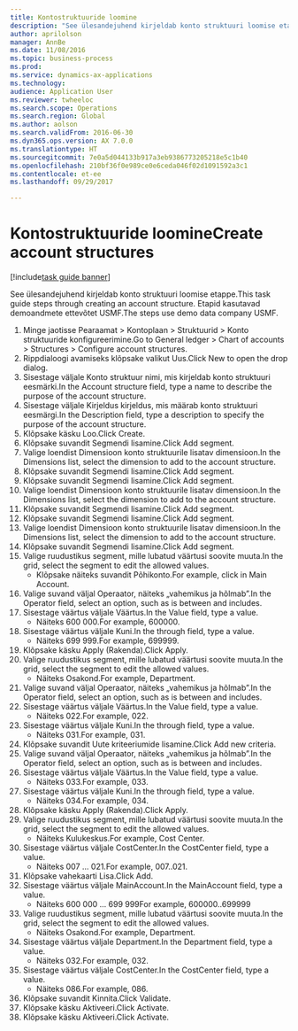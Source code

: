 ```yaml
--- 
title: Kontostruktuuride loomine
description: "See ülesandejuhend kirjeldab konto struktuuri loomise etappe."
author: aprilolson
manager: AnnBe
ms.date: 11/08/2016
ms.topic: business-process
ms.prod: 
ms.service: dynamics-ax-applications
ms.technology: 
audience: Application User
ms.reviewer: twheeloc
ms.search.scope: Operations
ms.search.region: Global
ms.author: aolson
ms.search.validFrom: 2016-06-30
ms.dyn365.ops.version: AX 7.0.0
ms.translationtype: HT
ms.sourcegitcommit: 7e0a5d044133b917a3eb9386773205218e5c1b40
ms.openlocfilehash: 210bf36f0e989ce0e6ceda046f02d1091592a3c1
ms.contentlocale: et-ee
ms.lasthandoff: 09/29/2017

---
```

# <a name="create-account-structures"></a><span data-ttu-id="f3e2b-103">Kontostruktuuride loomine</span><span class="sxs-lookup"><span data-stu-id="f3e2b-103">Create account structures</span></span>

[!include[task guide banner](../../includes/task-guide-banner.md)]

<span data-ttu-id="f3e2b-104">See ülesandejuhend kirjeldab konto struktuuri loomise etappe.</span><span class="sxs-lookup"><span data-stu-id="f3e2b-104">This task guide steps through creating an account structure.</span></span> <span data-ttu-id="f3e2b-105">Etapid kasutavad demoandmete ettevõtet USMF.</span><span class="sxs-lookup"><span data-stu-id="f3e2b-105">The steps use demo data company USMF.</span></span>

1. <span data-ttu-id="f3e2b-106">Minge jaotisse Pearaamat > Kontoplaan > Struktuurid > Konto struktuuride konfigureerimine.</span><span class="sxs-lookup"><span data-stu-id="f3e2b-106">Go to General ledger > Chart of accounts > Structures > Configure account structures.</span></span>
2. <span data-ttu-id="f3e2b-107">Rippdialoogi avamiseks klõpsake valikut Uus.</span><span class="sxs-lookup"><span data-stu-id="f3e2b-107">Click New to open the drop dialog.</span></span>
3. <span data-ttu-id="f3e2b-108">Sisestage väljale Konto struktuur nimi, mis kirjeldab konto struktuuri eesmärki.</span><span class="sxs-lookup"><span data-stu-id="f3e2b-108">In the Account structure field, type a name to describe the purpose of the account structure.</span></span>
4. <span data-ttu-id="f3e2b-109">Sisestage väljale Kirjeldus kirjeldus, mis määrab konto struktuuri eesmärgi.</span><span class="sxs-lookup"><span data-stu-id="f3e2b-109">In the Description field, type a description to specify the purpose of the account structure.</span></span>
5. <span data-ttu-id="f3e2b-110">Klõpsake käsku Loo.</span><span class="sxs-lookup"><span data-stu-id="f3e2b-110">Click Create.</span></span>
6. <span data-ttu-id="f3e2b-111">Klõpsake suvandit Segmendi lisamine.</span><span class="sxs-lookup"><span data-stu-id="f3e2b-111">Click Add segment.</span></span>
7. <span data-ttu-id="f3e2b-112">Valige loendist Dimensioon konto struktuurile lisatav dimensioon.</span><span class="sxs-lookup"><span data-stu-id="f3e2b-112">In the Dimensions list, select the dimension to add to the account structure.</span></span>
8. <span data-ttu-id="f3e2b-113">Klõpsake suvandit Segmendi lisamine.</span><span class="sxs-lookup"><span data-stu-id="f3e2b-113">Click Add segment.</span></span>
9. <span data-ttu-id="f3e2b-114">Klõpsake suvandit Segmendi lisamine.</span><span class="sxs-lookup"><span data-stu-id="f3e2b-114">Click Add segment.</span></span>
10. <span data-ttu-id="f3e2b-115">Valige loendist Dimensioon konto struktuurile lisatav dimensioon.</span><span class="sxs-lookup"><span data-stu-id="f3e2b-115">In the Dimensions list, select the dimension to add to the account structure.</span></span>
11. <span data-ttu-id="f3e2b-116">Klõpsake suvandit Segmendi lisamine.</span><span class="sxs-lookup"><span data-stu-id="f3e2b-116">Click Add segment.</span></span>
12. <span data-ttu-id="f3e2b-117">Klõpsake suvandit Segmendi lisamine.</span><span class="sxs-lookup"><span data-stu-id="f3e2b-117">Click Add segment.</span></span>
13. <span data-ttu-id="f3e2b-118">Valige loendist Dimensioon konto struktuurile lisatav dimensioon.</span><span class="sxs-lookup"><span data-stu-id="f3e2b-118">In the Dimensions list, select the dimension to add to the account structure.</span></span>
14. <span data-ttu-id="f3e2b-119">Klõpsake suvandit Segmendi lisamine.</span><span class="sxs-lookup"><span data-stu-id="f3e2b-119">Click Add segment.</span></span>
15. <span data-ttu-id="f3e2b-120">Valige ruudustikus segment, mille lubatud väärtusi soovite muuta.</span><span class="sxs-lookup"><span data-stu-id="f3e2b-120">In the grid, select the segment to edit the allowed values.</span></span>
    * <span data-ttu-id="f3e2b-121">Klõpsake näiteks suvandit Põhikonto.</span><span class="sxs-lookup"><span data-stu-id="f3e2b-121">For example, click in Main Account.</span></span>  
16. <span data-ttu-id="f3e2b-122">Valige suvand väljal Operaator, näiteks „vahemikus ja hõlmab”.</span><span class="sxs-lookup"><span data-stu-id="f3e2b-122">In the Operator field, select an option, such as is between and includes.</span></span>
17. <span data-ttu-id="f3e2b-123">Sisestage väärtus väljale Väärtus.</span><span class="sxs-lookup"><span data-stu-id="f3e2b-123">In the Value field, type a value.</span></span>
    * <span data-ttu-id="f3e2b-124">Näiteks 600 000.</span><span class="sxs-lookup"><span data-stu-id="f3e2b-124">For example, 600000.</span></span>  
18. <span data-ttu-id="f3e2b-125">Sisestage väärtus väljale Kuni.</span><span class="sxs-lookup"><span data-stu-id="f3e2b-125">In the through field, type a value.</span></span>
    * <span data-ttu-id="f3e2b-126">Näiteks 699 999.</span><span class="sxs-lookup"><span data-stu-id="f3e2b-126">For example, 699999.</span></span>  
19. <span data-ttu-id="f3e2b-127">Klõpsake käsku Apply (Rakenda).</span><span class="sxs-lookup"><span data-stu-id="f3e2b-127">Click Apply.</span></span>
20. <span data-ttu-id="f3e2b-128">Valige ruudustikus segment, mille lubatud väärtusi soovite muuta.</span><span class="sxs-lookup"><span data-stu-id="f3e2b-128">In the grid, select the segment to edit the allowed values.</span></span>
    * <span data-ttu-id="f3e2b-129">Näiteks Osakond.</span><span class="sxs-lookup"><span data-stu-id="f3e2b-129">For example, Department.</span></span>  
21. <span data-ttu-id="f3e2b-130">Valige suvand väljal Operaator, näiteks „vahemikus ja hõlmab”.</span><span class="sxs-lookup"><span data-stu-id="f3e2b-130">In the Operator field, select an option, such as is between and includes.</span></span>
22. <span data-ttu-id="f3e2b-131">Sisestage väärtus väljale Väärtus.</span><span class="sxs-lookup"><span data-stu-id="f3e2b-131">In the Value field, type a value.</span></span>
    * <span data-ttu-id="f3e2b-132">Näiteks 022.</span><span class="sxs-lookup"><span data-stu-id="f3e2b-132">For example, 022.</span></span>  
23. <span data-ttu-id="f3e2b-133">Sisestage väärtus väljale Kuni.</span><span class="sxs-lookup"><span data-stu-id="f3e2b-133">In the through field, type a value.</span></span>
    * <span data-ttu-id="f3e2b-134">Näiteks 031.</span><span class="sxs-lookup"><span data-stu-id="f3e2b-134">For example, 031.</span></span>  
24. <span data-ttu-id="f3e2b-135">Klõpsake suvandit Uute kriteeriumide lisamine.</span><span class="sxs-lookup"><span data-stu-id="f3e2b-135">Click Add new criteria.</span></span>
25. <span data-ttu-id="f3e2b-136">Valige suvand väljal Operaator, näiteks „vahemikus ja hõlmab”.</span><span class="sxs-lookup"><span data-stu-id="f3e2b-136">In the Operator field, select an option, such as is between and includes.</span></span>
26. <span data-ttu-id="f3e2b-137">Sisestage väärtus väljale Väärtus.</span><span class="sxs-lookup"><span data-stu-id="f3e2b-137">In the Value field, type a value.</span></span>
    * <span data-ttu-id="f3e2b-138">Näiteks 033.</span><span class="sxs-lookup"><span data-stu-id="f3e2b-138">For example, 033.</span></span>  
27. <span data-ttu-id="f3e2b-139">Sisestage väärtus väljale Kuni.</span><span class="sxs-lookup"><span data-stu-id="f3e2b-139">In the through field, type a value.</span></span>
    * <span data-ttu-id="f3e2b-140">Näiteks 034.</span><span class="sxs-lookup"><span data-stu-id="f3e2b-140">For example, 034.</span></span>  
28. <span data-ttu-id="f3e2b-141">Klõpsake käsku Apply (Rakenda).</span><span class="sxs-lookup"><span data-stu-id="f3e2b-141">Click Apply.</span></span>
29. <span data-ttu-id="f3e2b-142">Valige ruudustikus segment, mille lubatud väärtusi soovite muuta.</span><span class="sxs-lookup"><span data-stu-id="f3e2b-142">In the grid, select the segment to edit the allowed values.</span></span>
    * <span data-ttu-id="f3e2b-143">Näiteks Kulukeskus.</span><span class="sxs-lookup"><span data-stu-id="f3e2b-143">For example, Cost Center.</span></span>  
30. <span data-ttu-id="f3e2b-144">Sisestage väärtus väljale CostCenter.</span><span class="sxs-lookup"><span data-stu-id="f3e2b-144">In the CostCenter field, type a value.</span></span>
    * <span data-ttu-id="f3e2b-145">Näiteks 007 … 021.</span><span class="sxs-lookup"><span data-stu-id="f3e2b-145">For example, 007..021.</span></span>  
31. <span data-ttu-id="f3e2b-146">Klõpsake vahekaarti Lisa.</span><span class="sxs-lookup"><span data-stu-id="f3e2b-146">Click Add.</span></span>
32. <span data-ttu-id="f3e2b-147">Sisestage väärtus väljale MainAccount.</span><span class="sxs-lookup"><span data-stu-id="f3e2b-147">In the MainAccount field, type a value.</span></span>
    * <span data-ttu-id="f3e2b-148">Näiteks 600 000 … 699 999</span><span class="sxs-lookup"><span data-stu-id="f3e2b-148">For example, 600000..699999</span></span>  
33. <span data-ttu-id="f3e2b-149">Valige ruudustikus segment, mille lubatud väärtusi soovite muuta.</span><span class="sxs-lookup"><span data-stu-id="f3e2b-149">In the grid, select the segment to edit the allowed values.</span></span>
    * <span data-ttu-id="f3e2b-150">Näiteks Osakond.</span><span class="sxs-lookup"><span data-stu-id="f3e2b-150">For example, Department.</span></span>  
34. <span data-ttu-id="f3e2b-151">Sisestage väärtus väljale Department.</span><span class="sxs-lookup"><span data-stu-id="f3e2b-151">In the Department field, type a value.</span></span>
    * <span data-ttu-id="f3e2b-152">Näiteks 032.</span><span class="sxs-lookup"><span data-stu-id="f3e2b-152">For example, 032.</span></span>  
35. <span data-ttu-id="f3e2b-153">Sisestage väärtus väljale CostCenter.</span><span class="sxs-lookup"><span data-stu-id="f3e2b-153">In the CostCenter field, type a value.</span></span>
    * <span data-ttu-id="f3e2b-154">Näiteks 086.</span><span class="sxs-lookup"><span data-stu-id="f3e2b-154">For example, 086.</span></span>  
36. <span data-ttu-id="f3e2b-155">Klõpsake suvandit Kinnita.</span><span class="sxs-lookup"><span data-stu-id="f3e2b-155">Click Validate.</span></span>
37. <span data-ttu-id="f3e2b-156">Klõpsake käsku Aktiveeri.</span><span class="sxs-lookup"><span data-stu-id="f3e2b-156">Click Activate.</span></span>
38. <span data-ttu-id="f3e2b-157">Klõpsake käsku Aktiveeri.</span><span class="sxs-lookup"><span data-stu-id="f3e2b-157">Click Activate.</span></span>


